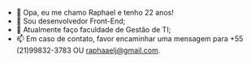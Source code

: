 - 👋 Opa, eu me chamo Raphael e tenho 22 anos!
- 👀 Sou desenvolvedor Front-End;
- 🌱 Atualmente faço faculdade de Gestão de TI;
- 📫 Em caso de contato, favor encaminhar uma mensagem para +55 (21)99832-3783 OU raphaaelj@gmail.com.

<!---
raphaaelj/raphaaelj is a ✨ special ✨ repository because its `README.md` (this file) appears on your GitHub profile.
You can click the Preview link to take a look at your changes.
--->
